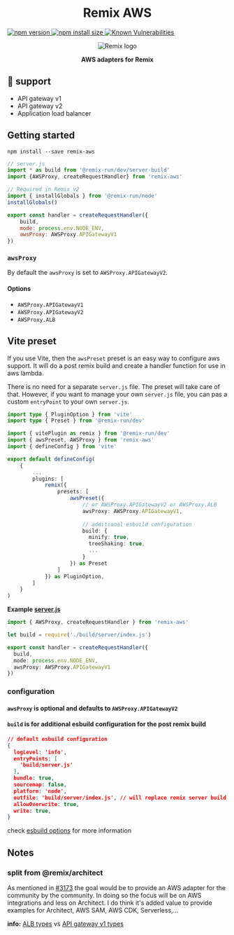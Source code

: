 <div align="center">
  <h1>Remix AWS</h1>
  <p align="left">
    <a href="https://www.npmjs.com/package/remix-aws?activeTab=versions">
      <img src="https://badge.fury.io/js/remix-aws.svg" alt="npm version" style="max-width:100%;">
    </a>
    <a href="https://packagephobia.com/result?p=remix-aws">
      <img src="https://packagephobia.com/badge?p=remix-aws" alt="npm install size" style="max-width:100%;">
    </a>
    <a href="https://snyk.io/test/github/wingleung/remix-aws">
      <img src="https://snyk.io/test/github/wingleung/remix-aws/badge.svg" alt="Known Vulnerabilities" data-canonical-src="https://snyk.io/test/github/wingleung/remix-aws" style="max-width:100%;">
    </a>
  </p>
  <img alt="Remix logo" src="https://raw.githubusercontent.com/wingleung/remix-aws/main/docs/img/remix-logo.png"/>
  <p><strong>AWS adapters for Remix</strong></p>
</div>

## 🚀 support

- API gateway v1
- API gateway v2
- Application load balancer

## Getting started

```shell
npm install --save remix-aws
```

```javascript
// server.js
import * as build from '@remix-run/dev/server-build'
import {AWSProxy, createRequestHandler} from 'remix-aws'

// Required in Remix v2
import { installGlobals } from '@remix-run/node'
installGlobals()

export const handler = createRequestHandler({
    build,
    mode: process.env.NODE_ENV,
    awsProxy: AWSProxy.APIGatewayV1
})
```

### `awsProxy`

By default the `awsProxy` is set to `AWSProxy.APIGatewayV2`.

#### Options

- `AWSProxy.APIGatewayV1`
- `AWSProxy.APIGatewayV2`
- `AWSProxy.ALB`

## Vite preset

If you use Vite, then the `awsPreset` preset is an easy way to configure aws support.
It will do a post remix build and create a handler function for use in aws lambda.

There is no need for a separate `server.js` file. The preset will take care of that.
However, if you want to manage your own `server.js` file, you can pas a custom `entryPoint` to your own `server.js`.

```typescript
import type { PluginOption } from 'vite'
import type { Preset } from '@remix-run/dev'

import { vitePlugin as remix } from '@remix-run/dev'
import { awsPreset, AWSProxy } from 'remix-aws'
import { defineConfig } from 'vite'

export default defineConfig(
    {
        ...
        plugins: [
            remix({
                presets: [
                    awsPreset({
                        // or AWSProxy.APIGatewayV2 or AWSProxy.ALB
                        awsProxy: AWSProxy.APIGatewayV1,
                        
                        // additional esbuild configuration
                        build: {
                          minify: true,
                          treeShaking: true,
                          ...
                        }
                    }) as Preset
                ]
            }) as PluginOption,
        ]
    }
)
```

**Example [server.js](./templates/server.js)**

```typescript
import { AWSProxy, createRequestHandler } from 'remix-aws'

let build = require('./build/server/index.js')

export const handler = createRequestHandler({
  build,
  mode: process.env.NODE_ENV,
  awsProxy: AWSProxy.APIGatewayV1
})
```


### configuration

#### `awsProxy` is optional and defaults to `AWSProxy.APIGatewayV2`

#### `build` is for additional esbuild configuration for the post remix build

```json
// default esbuild configuration
{
  logLevel: 'info',
  entryPoints: [
    'build/server.js'
  ],
  bundle: true,
  sourcemap: false,
  platform: 'node',
  outfile: 'build/server/index.js', // will replace remix server build file
  allowOverwrite: true,
  write: true,
}
```
check [esbuild options](https://esbuild.github.io/api/#build-options) for more information

## Notes

### split from @remix/architect

As mentioned in [#3173](https://github.com/remix-run/remix/pull/3173) the goal would be to provide an AWS adapter for
the community by the community.
In doing so the focus will be on AWS integrations and less on Architect. I do think it's added value to provide examples
for Architect, AWS SAM, AWS CDK, Serverless,...

**info:** [ALB types](https://github.com/DefinitelyTyped/DefinitelyTyped/blob/master/types/aws-lambda/trigger/alb.d.ts#L29-L48)
vs [API gateway v1 types](https://github.com/DefinitelyTyped/DefinitelyTyped/blob/master/types/aws-lambda/trigger/api-gateway-proxy.d.ts#L116-L145)
